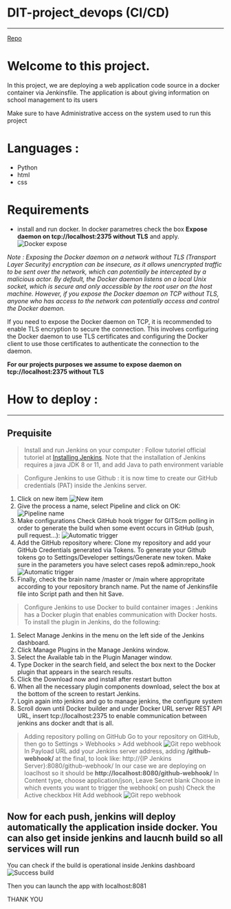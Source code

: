 # DIT-project_devops (CI/CD) 
---
 [Repo](https://github.com/David-kdw/school_information_webapp.git)

 # Welcome to this project.
In this project, we are deploying a web application code source in a docker container via Jenkinsfile. The application is about giving information on school management to its users 

Make sure to have Administrative access on the system used to run this project
# Languages :
- Python
- html 
- css 

# Requirements
- install and run docker. In docker parametres check the box **Expose daemon on tcp://localhost:2375 without TLS** and apply. 
![Docker expose](/static/img/docker1.PNG)

*Note : Exposing the Docker daemon on a network without TLS (Transport Layer Security) encryption can be insecure, as it allows unencrypted traffic to be sent over the network, which can potentially be intercepted by a malicious actor. By default, the Docker daemon listens on a local Unix socket, which is secure and only accessible by the root user on the host machine. However, if you expose the Docker daemon on TCP without TLS, anyone who has access to the network can potentially access and control the Docker daemon.*

If you need to expose the Docker daemon on TCP, it is recommended to enable TLS encryption to secure the connection. This involves configuring the Docker daemon to use TLS certificates and configuring the Docker client to use those certificates to authenticate the connection to the daemon.

**For our projects purposes we assume to expose daemon on tcp://localhost:2375 without TLS**

# How to deploy :
---

## Prequisite
> Install and run Jenkins on your computer : 
 Follow tutoriel official tutoriel at [Installing Jenkins](https://www.jenkins.io/doc/book/installing/). Note that the installation of Jenkins requires a java JDK 8 or 11, and add Java to path environment variable

 > Configure Jenkins to use Github : 
it is now time to create our GitHub credentials (PAT) inside the Jenkins server.
1) Click on new item 
![New item](/static/img/Jks1.webp)
2) Give the process a name, select Pipeline and click on OK:
![Pipeline name](/static/img/Jks2.webp)
3) Make configurations 
Check GitHub hook trigger for GITScm polling in order to generate the build when some event occurs in GitHub (push, pull request…):
![Automatic trigger](/static/img/Jks3.webp)
4) Add the GitHub repository where: Clone my repository and add your GitHub Credentials generated via Tokens. To generate your Github tokens go to Settings/Developer settings/Generate new token. Make sure in the parameters you have select cases repo& admin:repo_hook
![Automatic trigger](/static/img/Jks4.webp)
5) Finally, check the brain name /master or /main where appropritate according to your repository branch name. Put the name of Jenkinsfile file into Script path and then hit Save.

 > Configure Jenkins to use Docker to build container images : 
Jenkins has a Docker plugin that enables communication with Docker hosts. To install the plugin in Jenkins, do the following:
1. Select Manage Jenkins in the menu on the left side of the Jenkins dashboard.
2. Click Manage Plugins in the Manage Jenkins window.
3. Select the Available tab in the Plugin Manager window.
4. Type Docker in the search field, and select the box next to the Docker plugin that appears in the search results.
5. Click the Download now and install after restart button
6. When all the necessary plugin components download, select the box at the bottom of the screen to restart Jenkins.
7. Login again into jenkins and go to manage jenkins, the configure system
8. Scroll down until Docker builder and under Docker URL server REST API URL, insert tcp://localhost:2375 to enable communication between jenkins ans docker andt that is all.

>Adding repository polling on GitHub
Go to your repository on GitHub, then go to Settings > Webhooks > Add webhook
![Git repo webhook](/static/img/git1.webp)
In Payload URL add your Jenkins server address, adding **/github-webhook/** at the final, to look like: http://{IP Jenkins Server}:8080/github-webhook/
In our case we are deploying on loaclhost so it should be **http://localhost:8080/github-webhook/**
In Content type, choose application/json, Leave Secret blank
Choose in which events you want to trigger the webhook( on push)
Check the Active checkbox
Hit Add webhook
![Git repo webhook](/static/img/git2.webp)



## Now for each push, jenkins will deploy automatically the application inside docker. You can also get inside jenkins and laucnh build so all services will run

You can check if the build is operational inside Jenkins dashboard 
![Success build](/static/img/Jkns.PNG)

Then you can launch the app with localhost:8081 

THANK YOU


